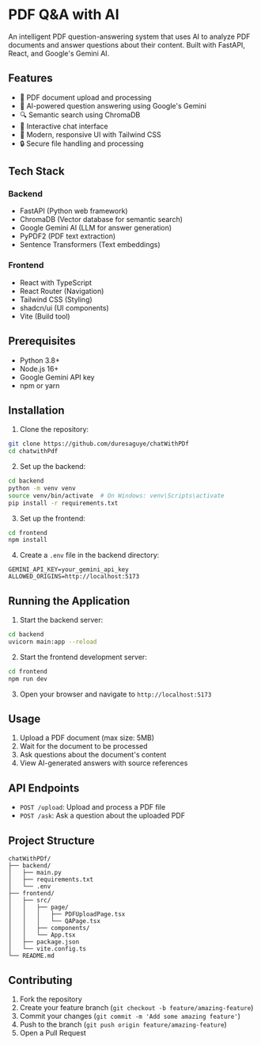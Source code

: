 # PDF Q&A with AI

An intelligent PDF question-answering system that uses AI to analyze PDF documents and answer questions about their content. Built with FastAPI, React, and Google's Gemini AI.

## Features

- 📄 PDF document upload and processing
- 🤖 AI-powered question answering using Google's Gemini
- 🔍 Semantic search using ChromaDB
- 💬 Interactive chat interface
- 🎨 Modern, responsive UI with Tailwind CSS
- 🔒 Secure file handling and processing

## Tech Stack

### Backend
- FastAPI (Python web framework)
- ChromaDB (Vector database for semantic search)
- Google Gemini AI (LLM for answer generation)
- PyPDF2 (PDF text extraction)
- Sentence Transformers (Text embeddings)

### Frontend
- React with TypeScript
- React Router (Navigation)
- Tailwind CSS (Styling)
- shadcn/ui (UI components)
- Vite (Build tool)

## Prerequisites

- Python 3.8+
- Node.js 16+
- Google Gemini API key
- npm or yarn

## Installation

1. Clone the repository:
```bash
git clone https://github.com/duresaguye/chatWithPDf
cd chatwithPdf
```

2. Set up the backend:
```bash
cd backend
python -m venv venv
source venv/bin/activate  # On Windows: venv\Scripts\activate
pip install -r requirements.txt
```

3. Set up the frontend:
```bash
cd frontend
npm install
```

4. Create a `.env` file in the backend directory:
```env
GEMINI_API_KEY=your_gemini_api_key
ALLOWED_ORIGINS=http://localhost:5173
```

## Running the Application

1. Start the backend server:
```bash
cd backend
uvicorn main:app --reload
```

2. Start the frontend development server:
```bash
cd frontend
npm run dev
```

3. Open your browser and navigate to `http://localhost:5173`

## Usage

1. Upload a PDF document (max size: 5MB)
2. Wait for the document to be processed
3. Ask questions about the document's content
4. View AI-generated answers with source references

## API Endpoints

- `POST /upload`: Upload and process a PDF file
- `POST /ask`: Ask a question about the uploaded PDF

## Project Structure

```
chatWithPDf/
├── backend/
│   ├── main.py
│   ├── requirements.txt
│   └── .env
├── frontend/
│   ├── src/
│   │   ├── page/
│   │   │   ├── PDFUploadPage.tsx
│   │   │   └── QAPage.tsx
│   │   ├── components/
│   │   └── App.tsx
│   ├── package.json
│   └── vite.config.ts
└── README.md
```

## Contributing

1. Fork the repository
2. Create your feature branch (`git checkout -b feature/amazing-feature`)
3. Commit your changes (`git commit -m 'Add some amazing feature'`)
4. Push to the branch (`git push origin feature/amazing-feature`)
5. Open a Pull Request

